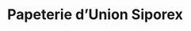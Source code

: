 ---
title: "Papeterie d’Union Siporex"
url: /yopougon/papeterie-dunion-siporex/
shop: Schreibwaren
---